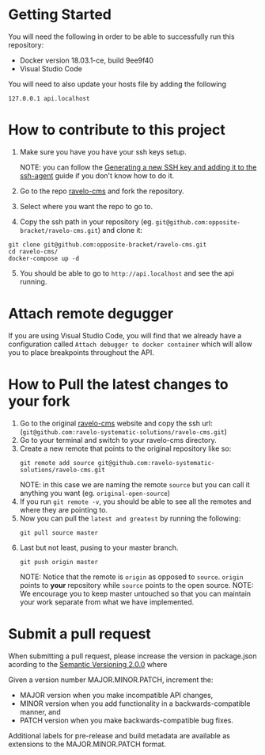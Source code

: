 # Getting Started

You will need the following in order to be able to successfully run this repository:

* Docker version 18.03.1-ce, build 9ee9f40
* Visual Studio Code

You will need to also update your hosts file by adding the following

```
127.0.0.1 api.localhost
```

# How to contribute to this project

1. Make sure you have you have your ssh keys setup.

    NOTE: you can follow the [Generating a new SSH key and adding it to the ssh-agent](https://help.github.com/articles/generating-a-new-ssh-key-and-adding-it-to-the-ssh-agent/) guide if you don't know how to do it.
1. Go to the repo [ravelo-cms](https://github.com/ravelo-systematic-solutions/ravelo-cms) and fork the repository.
1. Select where you want the repo to go to.
1. Copy the ssh path in your repository (eg. `git@github.com:opposite-bracket/ravelo-cms.git`) and clone it:
  ```
  git clone git@github.com:opposite-bracket/ravelo-cms.git
  cd ravelo-cms/
  docker-compose up -d
  ```
5. You should be able to go to `http://api.localhost` and see the api running.

# Attach remote degugger

If you are using Visual Studio Code, you will find that we already have a configuration called `Attach debugger to docker container` which will allow you to place breakpoints throughout the API.

# How to Pull the latest changes to your fork

1. Go to the original [ravelo-cms](https://github.com/ravelo-systematic-solutions/ravelo-cms) website and copy the ssh url: (`git@github.com:ravelo-systematic-solutions/ravelo-cms.git`)
1. Go to your terminal and switch to your ravelo-cms directory.
1. Create a new remote that points to the original repository like so:
    ```
    git remote add source git@github.com:ravelo-systematic-solutions/ravelo-cms.git
    ```
    NOTE: in this case we are naming the remote `source` but you can call it anything you want (eg. `original-open-source`)
4. If you run `git remote -v`, you should be able to see all the remotes and where they are pointing to.
1. Now you can pull the `latest and greatest` by running the following:
    ```
    git pull source master
    ```
1. Last but not least, pusing to your master branch.
    ```
    git push origin master
    ```
    NOTE: Notice that the remote is `origin` as opposed to `source`. `origin` points to **your** repository while `source` points to the open source.
    NOTE: We encourage you to keep master untouched so that you can maintain your work separate from what we have implemented.

# Submit a pull request

When submitting a pull request, please increase the version in package.json acording to the [Semantic Versioning 2.0.0](https://semver.org/) where

Given a version number MAJOR.MINOR.PATCH, increment the:

* MAJOR version when you make incompatible API changes,
* MINOR version when you add functionality in a backwards-compatible manner, and
* PATCH version when you make backwards-compatible bug fixes.

Additional labels for pre-release and build metadata are available as extensions to the MAJOR.MINOR.PATCH format.